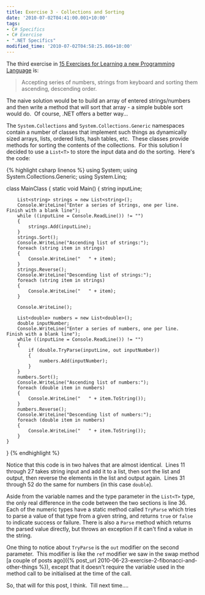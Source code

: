 ```yaml
---
title: Exercise 3 - Collections and Sorting
date: '2010-07-02T04:41:00.001+10:00'
tags:
- C# Specifics
- C# Exercise
- ".NET Specifics"
modified_time: '2010-07-02T04:58:25.866+10:00'
---
```

The third exercise in [15 Exercises for Learning a new Programming
Language](https://www.articlecity.com/articles/computers_and_internet/article_2686.shtml)
is:

> Accepting series of numbers, strings from keyboard and sorting them
> ascending, descending order.

The naive solution would be to build an array of entered strings/numbers
and then write a method that will sort that array - a simple bubble sort
would do.  Of course, .NET offers a better way...
<!--more-->

The `System.Collections` and `System.Collections.Generic` namespaces
contain a number of classes that implement such things as dynamically
sized arrays, lists, ordered lists, hash tables, etc.  These classes
provide methods for sorting the contents of the collections.  For this
solution I decided to use a `List<T>` to store the input data and do the
sorting.  Here's the code:

{% highlight csharp linenos %}
using System;
using System.Collections.Generic;
using System.Linq;

class MainClass
{
    static void Main()
    {
        string inputLine;

        List<string> strings = new List<string>();
        Console.WriteLine("Enter a series of strings, one per line.  Finish with a blank line");
        while ((inputLine = Console.ReadLine()) != "")
        {
            strings.Add(inputLine);
        }
        strings.Sort();
        Console.WriteLine("Ascending list of strings:");
        foreach (string item in strings)
        {
            Console.WriteLine("   " + item);
        }
        strings.Reverse();
        Console.WriteLine("Descending list of strings:");
        foreach (string item in strings)
        {
            Console.WriteLine("   " + item);
        }

        Console.WriteLine();

        List<double> numbers = new List<double>();
        double inputNumber;
        Console.WriteLine("Enter a series of numbers, one per line.  Finish with a blank line");
        while ((inputLine = Console.ReadLine()) != "")
        {
            if (double.TryParse(inputLine, out inputNumber))
            {
                numbers.Add(inputNumber);
            }
        }
        numbers.Sort();
        Console.WriteLine("Ascending list of numbers:");
        foreach (double item in numbers)
        {
            Console.WriteLine("   " + item.ToString());
        }
        numbers.Reverse();
        Console.WriteLine("Descending list of numbers:");
        foreach (double item in numbers)
        {
            Console.WriteLine("   " + item.ToString());
        }
    }
}
{% endhighlight %}

Notice that this code is in two halves that are almost identical.  Lines
11 through 27 takes string input and add it to a list, then sort the
list and output, then reverse the elements in the list and output
again.  Lines 31 through 52 do the same for numbers (in this case
`double`).

Aside from the variable names and the type parameter in the `List<T>`
type, the only real difference in the code between the two sections is
line 36.  Each of the numeric types have a static method called
`TryParse` which tries to parse a value of that type from a given
string, and returns `true` or `false` to indicate success or failure.
There is also a `Parse` method which returns the parsed value directly,
but throws an exception if it can't find a value in the string.

One thing to notice about `TryParse` is the `out` modifier on the second
parameter.  This modifier is like the `ref` modifier we saw in the swap
method [a couple of posts
ago]({% post_url 2010-06-23-exercise-2-fibonacci-and-other-things %}),
except that it doesn't require the variable used in the method call to
be initialised at the time of the call.

So, that will for this post, I think.  Till next time....
